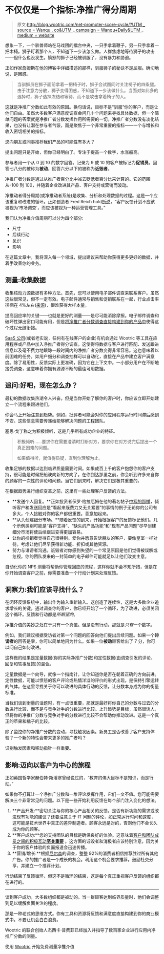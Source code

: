 # 不仅仅是一个指标:净推广得分周期

> 原文:[http://blog.wootric.com/net-promoter-score-cycle/?UTM _ source = Wanqu . co&UTM _ campaign = Wanqu+Daily&UTM _ medium = website](http://blog.wootric.com/net-promoter-score-cycle/?utm_source=wanqu.co&utm_campaign=Wanqu+Daily&utm_medium=website)

想象一下，一个驯兽师站在马戏团的擂台中央，一只手拿着鞭子，另一只手拿着一把木椅。狮子盯着那个人，不知道下一步该怎么做。人群焦虑地等待狮子的攻击——但什么也没发生。愤怒的狮子已经被驯服了，没有暴力和胁迫。

正如作家詹姆斯在他的博客中详细描述的那样，驯服狮子的秘诀不是屈服。确切地说，是困惑。

> 当驯狮员在狮子面前拿着一把椅子时，狮子会试图同时关注椅子的四条腿。由于注意力分散，狮子变得困惑，不知道下一步该做什么。当面对如此多的选择时，狮子选择冻结和等待，而不是攻击拿着椅子的人。

这就是净推广分数如此有效的原因。换句话说，目标不是“驯服”你的客户，而是让他们自由。虽然大多数客户满意度调查会问几十个问题来寻找具体数据，但一个简单问题的答案就是净推广者分数发挥作用所需要的一切。净推广者分数没有淡化结果，也没有让潜在参与者气馁，而是聚焦于一个非常重要的指标——一个与增长和收入密切相关的指标。

您向朋友或同事推荐我们产品的可能性有多大？

提出问题只是开始，但你已经明白了。专注于提高一个数字，水涨船高。

参与者用一个从 0 到 10 的数字回答。记录为 9 或 10 的客户被标记为**促销员**。回答七八分的被称为**被动**，回答六分以下的被称为**诋毁者**。

净推广者分数是通过从推广者百分比中减去贬低者百分比来计算的。它的范围从-100 到 100，并随着企业改进其产品、客户支持或营销而波动。

净推动者得分周期(或净推动者系统)是收集、分析和处理数据的过程。这是一个应该重复和改进的循环。正如创造者 Fred Reich hold[所说](https://hbr.org/2003/12/the-one-number-you-need-to-grow)，“客户反馈计划不应该被视为‘市场调查’，而应该被视为一种运营管理工具。”

我们认为净推介值周期可以分为四个部分:

*   尺寸
*   后续行动
*   见识
*   影响

在这篇文章中，我将深入每一个领域，提出建议来帮助你获得更多更好的数据，并着手改善你的业务。

## 测量:收集数据

收集核动力源数据有多种方法。首先，您可以使用电子邮件调查来联系客户。虽然这些很常见，但不一定有效。电子邮件通常与销售和促销联系在一起，行业点击率徘徊在 4%左右([来源](http://engage.epsilon.com/emailtrendsQ115))，很难获得大样本量。

提高回应率的关键——也就是更好的测量——是尽可能消除摩擦。电子邮件调查和破坏性弹出窗口可能有用，但是[将净推广者分数调查直接构建到你的产品中](http://blog.wootric.com/feedback-inside-app/)使得这个过程无缝衔接。

[SaaS 公司](http://blog.wootric.com/net-promoter-score-for-saas/)(或者老实说，任何有在线客户的企业)有机会通过 Wootric 等工具在应用程序或产品中加入净推广者得分调查。这使得将数据与客户进行匹配、发送跟进信息以及毫不费力地跟踪一段时间内的净推广者分数变得非常容易。这也意味着以前困难的任务，如用户细分和调查抽样可以自动化，直接在产品中建立客户满意度。除了易用性，反馈实际上更准确，因为它在上下文中。一小部分用户在不断地接受调查，这意味着你拥有源源不断的最佳可用数据。

## 追问:好吧，现在怎么办？

最初的数据收集热潮令人兴奋。但是当你开始了解你的客户时，你应该立即开始建立一个流程来跟进他们。

你会马上开始注意到趋势。例如，批评者可能会对你的应用程序运行时间滞后感到不安。这些信息需要传递给能够解决问题的工程团队。

塞思·戈丁称之为积极倾听，这是几乎所有成功企业的特征。

> 积极倾听……要求你在需要澄清时打断对方，要求你在对方说完后提出一个真正困难的问题。
> 
> 如果值得听，就值得质疑，直到你理解为止。

收集足够的数据以达到临界质量需要时间。如果成百上千的客户抱怨你的客户支持，很可能是时候把船驶向新的方向了。在你到达那里之前，你会听到许多来自你的顾客的一次性的评论和问题。当它们到来时，解决它们是极其重要的。

在根据趋势进行组织变革之前，这里有一些处理客户反馈的方法。

*   **发送个人回复。**正如投资者保罗·格拉厄姆在他的著名帖子[中写的那样](http://paulgraham.com/ds.html)，倾听客户和发送回应是“看起来既费力又无关紧要”的事情的例子无论你的公司有多大，个人接触对你的客户都很重要。善意加起来。
*   **从头创建细分市场。**随着反馈的到来，开始根据客户的反馈标记他们。几个示例类别可能是“客户支持”、“缺失的产品功能”和“现有产品问题”尽早创建细分市场将使后续跟进变得更加容易。
*   让你的推销者觉得自己很特别。爱你并愿意告诉朋友的客户，要像皇室一样对待。考虑让他们尽早获得新功能、折扣或其他资源。
*   努力与诽谤者沟通。诋毁者对你感到失望的一个常见原因是他们觉得被误解或忽视。你的团队发来的一封简单的电子邮件可能就足以让他们改变主意。

自动化你的 NPS 测量将帮助你管理回应的流程，这样你就不会不知所措，但是在你开始调查客户之前，你需要准备一个行动计划来处理反馈。

## 洞察力:我们应该寻找什么？

在闭环反馈系统中，输出作为输入重新输入。这创造了连续性，这是大多数企业追求增长的关键。通过调查你的客户，你已经开始了一个循环，为了改进，必须关闭这个循环。反馈和行动都是*所期望的*。

净推介值的美妙之处在于只有一个真值。但是没有行动，那就是*只有*一个数字。

例如，我们建议根据受访者对第一个问题的回答向他们提出后续问题。如果一个**诽谤者**的回答是零，你可以简单地问为什么。如果一位**被动**顾客给出了 7 分，你可以问自己如何改进。

这样做的结果是定量数据(你的实际净推广分数)和定性数据(由调查引发的评论、回复和轶事反馈)的混合。

定量数据是一个向导，就像一个指南针，让你知道你是否在朝着正确的方向前进。定性数据，可能以愤怒的客户评论或热情洋溢的评价的形式出现，是保持引擎运转的气体。在这里寻找关于你可以改进的具体行动的反馈，让分数本身成为你的衡量标准。

当我们谈到衡量的话题时，有一点很重要，那就是最好将你自己的分数与过去的分数进行比较，而不是与竞争对手的分数进行比较。上升趋势是目标，虽然很诱人，但将你的净推广分数与竞争对手的分数进行比较不会帮助你推动改进。这是一个真正的苹果和橘子的比较。

除了监控你的净推广分数的变动，寻找触发因素。新员工是否改善了客户支持体验？一个新的特性会带来更多的推广者吗？

识别触发因素和移动指针一样重要。

## 影响:迈向以客户为中心的旅程

正如英国哲学家赫伯特·斯潘塞曾经说过的，“教育的伟大目标不是知识，而是行动。”

如果你不打算让一个净推广分数和一堆评论发挥作用，它们一文不值。您可能需要解决三个非常常见的问题。以下是一些开始利用反馈在每个部门注入变化的想法。

1.  **产品开发:**密切关注与你的核心产品相关的反馈。是否有新功能的需求或改进现有功能的建议？还要注意关于 IT 问题的评论，如正常运行时间和速度，这可能是技术世界中真正的差异制造者。顾客永远是对的，否则他们不会长久成为你的顾客。
2.  **客户成功:**您的支持团队的目标是确保良好的体验。这意味着[客户和团队成员之间的积极互动**至关重要**](https://www.wootric.com/vp-customer-success-walkme/) 。这方面的诋毁者和消极者应该特别注意，因为关于你的客户体验的负面报道会迅速传播。
3.  **营销/增长:**根据[尼尔森](http://www.nielsen.com/us/en/insights/news/2012/consumer-trust-in-online-social-and-mobile-advertising-grows.html)的调查，整整 92%的消费者相信推荐胜过所有其他广告。你的推广者是一个成长的机会。利用这个机会要求推荐，鼓励社交分享，并建立一个推荐计划。

行动结束了反馈循环，但这不是循环的结束，这是每个真正重视客户反馈的组织都在进行的。

* * *

谈到客户成功，大多数组织都是被动的。当一群顾客达到临界质量时，他们会调整到足以缓解负面关注的程度。

那是一种老式的思维方式。你有工具和资源将反馈和满意度直接构建到你的商业模式中。不要让机会白白浪费。

Wootric 的联合创始人杰西卡·普费菲已经加入并指导了数百家企业进行应用内净推广分数的测量。

使用 [Wootric](https://www.wootric.com) 开始免费测量净推介值